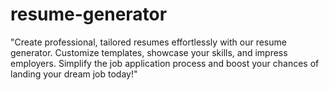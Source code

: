 # resume-generator
"Create professional, tailored resumes effortlessly with our resume generator. Customize templates, showcase your skills, and impress employers. Simplify the job application process and boost your chances of landing your dream job today!"
